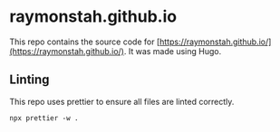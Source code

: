 # raymonstah.github.io

This repo contains the source code for [https://raymonstah.github.io/](https://raymonstah.github.io/).
It was made using Hugo.

## Linting

This repo uses prettier to ensure all files are linted correctly.

```shell
npx prettier -w .
```
